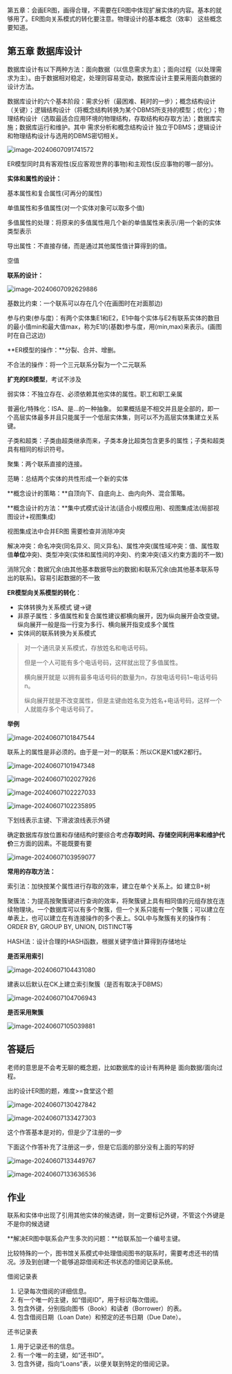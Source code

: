 

第五章：会画ER图，画得合理，不需要在ER图中体现扩展实体的内容。基本的就够用了。ER图向关系模式的转化要注意。物理设计的基本概念（效率） 这些概念要知道。

## 第五章 数据库设计

数据库设计有以下两种方法：面向数据（以信息需求为主）；面向过程（以处理需求为主）。由于数据相对稳定，处理则容易变动，数据库设计主要采用面向数据的设计方法。

数据库设计的六个基本阶段：需求分析（最困难、耗时的一步）；概念结构设计（关键）；逻辑结构设计（将概念结构转换为某个DBMS所支持的模型；优化）；物理结构设计（选取最适合应用环境的物理结构，存取结构和存取方法）；数据库实施；数据库运行和维护。其中 需求分析和概念结构设计 独立于DBMS；逻辑设计和物理结构设计与选用的DBMS密切相关。

![image-20240607091741572](https://gitee.com/du-jianyu1012/img/raw/master/picture/image-20240607091741572.png)

ER模型同时具有客观性(反应客观世界的事物)和主观性(反应事物的哪一部分)。

**实体和属性的设计：**

基本属性和复合属性(可再分的属性)

单值属性和多值属性(对一个实体对象可以取多个值)

多值属性的处理：将原来的多值属性用几个新的单值属性来表示/用一个新的实体类型表示

导出属性：不直接存储，而是通过其他属性值计算得到的值。

空值

**联系的设计：**

![image-20240607092629886](https://gitee.com/du-jianyu1012/img/raw/master/picture/image-20240607092629886.png)

基数比约束：一个联系可以存在几个(在画图时在对面那边)

参与约束(参与度)：有两个实体集E1和E2，E1中每个实体与E2有联系实体的数目的最小值min和最大值max，称为E1的(基数)参与度，用(min,max)来表示。(画图时在自己这边)

**ER模型的操作：**分裂、合并、增删。

不合法的操作：将一个三元联系分裂为一个二元联系

**扩充的ER模型**，考试不涉及

弱实体：不独立存在、必须依赖其他实体的属性。职工和职工亲属

普遍化/特殊化：ISA、是...的一种抽象。 如果概括是不相交并且是全部的，即一个高层实体最多并且只能属于一个低层实体集，则可以不为高层实体集建立关系键。

子类和超类：子类由超类继承而来，子类本身比超类包含更多的属性；子类和超类具有相同的标识符号。

聚集：两个联系直接的连接。

范畴：总结两个实体的共性形成一个新的实体

**概念设计的策略：**自顶向下、自底向上、由内向外、混合策略。

**概念设计的方法：**集中式模式设计法(适合小规模应用)、视图集成法(局部视图设计+视图集成)

视图集成法中合并ER图 需要检查并消除冲突

解决冲突：命名冲突(同名异义、同义异名)、属性冲突(属性域冲突：值、属性取值**单位**冲突)、类型冲突(实体和属性间的冲突)、约束冲突(语义约束方面的不一致)

消除冗余：数据冗余(由其他基本数据导出的数据)和联系冗余(由其他基本联系导出的联系)。容易引起数据的不一致

**ER模型向关系模型的转化**：

+ 实体转换为关系模式 键->键
+ 非原子属性：多值属性和复合属性建议都横向展开，因为纵向展开会改变键。纵向展开一般是指一行变为多行、横向展开指变成多个属性
+ 实体间的联系转换为关系模式

> 对一个通讯录关系模式，存放姓名和电话号码。
>
> 但是一个人可能有多个电话号码，这样就出现了多值属性。
>
> 横向展开就是 以拥有最多电话号码的数量为n，存放电话号码1~电话号码n。
>
> 纵向展开就是不改变属性，但是主键由姓名变为姓名+电话号码，这样一个人就能存多个电话号码了。

**举例**

![image-20240607101847544](https://gitee.com/du-jianyu1012/img/raw/master/picture/image-20240607101847544.png)

联系上的属性是非必须的。由于是一对一的联系：所以CK是K1或K2都行。

![image-20240607101947348](https://gitee.com/du-jianyu1012/img/raw/master/picture/image-20240607101947348.png)

![image-20240607102027926](https://gitee.com/du-jianyu1012/img/raw/master/picture/image-20240607102027926.png)

![image-20240607102227033](https://gitee.com/du-jianyu1012/img/raw/master/picture/image-20240607102227033.png)

![image-20240607102235895](https://gitee.com/du-jianyu1012/img/raw/master/picture/image-20240607102235895.png)

下划线表示主键、下滑波浪线表示外键



确定数据库存放位置和存储结构时要综合考虑**存取时间、存储空间利用率和维护代价**三方面的因素。不能既要有要

![image-20240607103959077](https://gitee.com/du-jianyu1012/img/raw/master/picture/image-20240607103959077.png)

**常用的存取方法：**

索引法：加快按某个属性进行存取的效率，建立在单个关系上。如 建立B+树

聚簇法：为提高按聚簇键进行查询的效率，将聚簇键上具有相同值的元组存放在连续物理块。一个数据库可以有多个聚簇，但一个关系只能有一个聚簇；可以建立在单表上，也可以建立在有连接操作的多个表上。SQL中与聚簇有关的操作有：ORDER BY, GROUP BY, UNION, DISTINCT等

HASH法：设计合理的HASH函数，根据关键字值计算得到存储地址

**是否采用索引**

![image-20240607104431080](https://gitee.com/du-jianyu1012/img/raw/master/picture/image-20240607104431080.png)

建表以后默认在CK上建立索引聚簇（是否有取决于DBMS）

![image-20240607104706943](https://gitee.com/du-jianyu1012/img/raw/master/picture/image-20240607104706943.png)

**是否采用聚簇**

![image-20240607105039881](https://gitee.com/du-jianyu1012/img/raw/master/picture/image-20240607105039881.png)

## 答疑后

老师的意思是不会考无聊的概念题，比如数据库的设计有两种是 面向数据/面向过程。

出的设计ER图的题，难度>=食堂这个题

![image-20240607130427842](https://gitee.com/du-jianyu1012/img/raw/master/picture/image-20240607130427842.png)

![image-20240607133427303](https://gitee.com/du-jianyu1012/img/raw/master/picture/image-20240607133427303.png)

这个作答基本是对的，但是少了注册的一步

下面这个作答补充了注册这一步，但是它后面的部分没有上面的写的好

![image-20240607133449767](https://gitee.com/du-jianyu1012/img/raw/master/picture/image-20240607133449767.png)

![image-20240607133636536](https://gitee.com/du-jianyu1012/img/raw/master/picture/image-20240607133636536.png)

## 作业

联系和实体中出现了引用其他实体的候选键，则一定要标记外键，不管这个外键是不是你的候选键

**解决ER图中联系会产生多次的问题：**给联系加一个编号主键。

比较特殊的一个，图书馆关系模式中处理借阅图书的联系时，需要考虑还书的情况。涉及到创建一个能够追踪借阅和还书状态的借阅记录系统。

借阅记录表

1. 记录每次借阅的详细信息。
2. 有一个唯一的主键，如“借阅ID”，用于标识每次借阅。
3. 包含外键，分别指向图书（Book）和读者（Borrower）的表。
4. 包含借阅日期（Loan Date）和预定的还书日期（Due Date）。

还书记录表

1. 用于记录还书的信息。
2. 有一个唯一的主键，如“还书ID”。
3. 包含外键，指向“Loans”表，以便关联到特定的借阅记录。